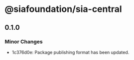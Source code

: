 # @siafoundation/sia-central

## 0.1.0

### Minor Changes

- 1c376d0e: Package publishing format has been updated.
